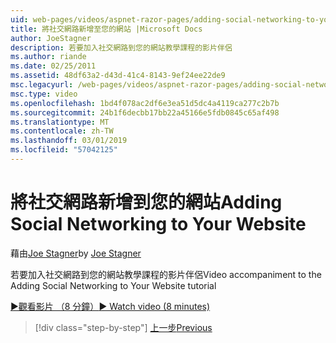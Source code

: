 ```yaml
---
uid: web-pages/videos/aspnet-razor-pages/adding-social-networking-to-your-website
title: 將社交網路新增至您的網站 |Microsoft Docs
author: JoeStagner
description: 若要加入社交網路到您的網站教學課程的影片伴侶
ms.author: riande
ms.date: 02/25/2011
ms.assetid: 48df63a2-d43d-41c4-8143-9ef24ee22de9
msc.legacyurl: /web-pages/videos/aspnet-razor-pages/adding-social-networking-to-your-website
msc.type: video
ms.openlocfilehash: 1bd4f078ac2df6e3ea51d5dc4a4119ca277c2b7b
ms.sourcegitcommit: 24b1f6decbb17bb22a45166e5fdb0845c65af498
ms.translationtype: MT
ms.contentlocale: zh-TW
ms.lasthandoff: 03/01/2019
ms.locfileid: "57042125"
---
```

<a name="adding-social-networking-to-your-website"></a><span data-ttu-id="42950-103">將社交網路新增到您的網站</span><span class="sxs-lookup"><span data-stu-id="42950-103">Adding Social Networking to Your Website</span></span>
====================
<span data-ttu-id="42950-104">藉由[Joe Stagner](https://github.com/JoeStagner)</span><span class="sxs-lookup"><span data-stu-id="42950-104">by [Joe Stagner](https://github.com/JoeStagner)</span></span>

<span data-ttu-id="42950-105">若要加入社交網路到您的網站教學課程的影片伴侶</span><span class="sxs-lookup"><span data-stu-id="42950-105">Video accompaniment to the Adding Social Networking to Your Website tutorial</span></span>

[<span data-ttu-id="42950-106">&#9654;觀看影片 （8 分鐘）</span><span class="sxs-lookup"><span data-stu-id="42950-106">&#9654; Watch video (8 minutes)</span></span>](https://channel9.msdn.com/Blogs/ASP-NET-Site-Videos/adding-social-networking-to-your-website)

> [!div class="step-by-step"]
> [<span data-ttu-id="42950-107">上一步</span><span class="sxs-lookup"><span data-stu-id="42950-107">Previous</span></span>](adding-search-to-your-web-site.md)
